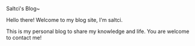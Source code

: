 Saltci's Blog~

Hello there! Welcome to my blog site, I'm saltci.

This is my personal blog to share my knowledge and life. You are welcome to contact me!